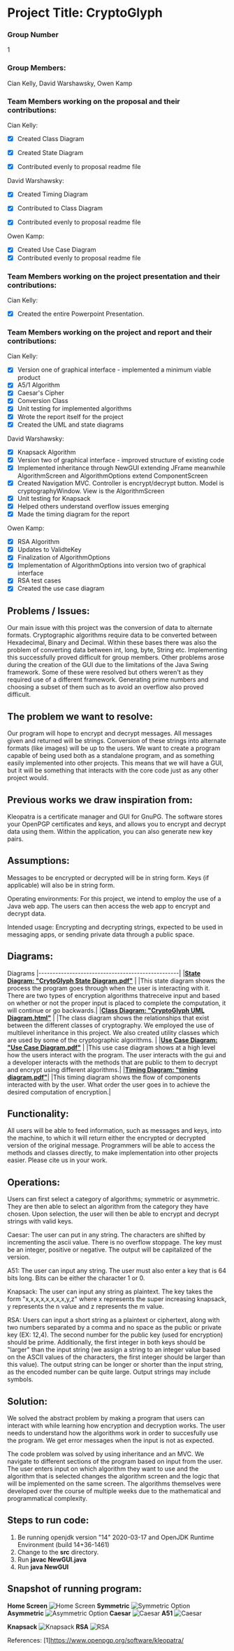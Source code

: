 # Project Title: CryptoGlyph

### Group Number
1

### Group Members: 
Cian Kelly, David Warshawsky, Owen Kamp

### Team Members working on the proposal and their contributions:
Cian Kelly:
- [x] Created Class Diagram
- [x] Created State Diagram
- [x] Contributed evenly to proposal readme file


David Warshawsky:
- [x] Created Timing Diagram
- [x] Contributed to Class Diagram
- [x] Contributed evenly to proposal readme file


Owen Kamp:
- [x] Created Use Case Diagram
- [x] Contributed evenly to proposal readme file

### Team Members working on the project presentation and their contributions:
Cian Kelly:
- [x] Created the entire Powerpoint Presentation.

### Team Members working on the project and report and their contributions:
Cian Kelly:
- [x] Version one of graphical interface - implemented a minimum viable product
- [x] A5/1 Algorithm
- [x] Caesar's Cipher
- [x] Conversion Class
- [x] Unit testing for implemented algorithms
- [x] Wrote the report itself for the project
- [x] Created the UML and state diagrams 

David Warshawsky:
- [x] Knapsack Algorithm
- [x] Version two of graphical interface - improved structure of existing code
- [x] Implemented inheritance through NewGUI extending JFrame meanwhile AlgorithmScreen and AlgorithmOptions extend ComponentScreen
- [x] Created Navigation MVC. Controller is encrypt/decrypt button. Model is cryptographyWindow. View is the AlgorithmScreen
- [x] Unit testing for Knapsack
- [x] Helped others understand overflow issues emerging
- [x] Made the timing diagram for the report

Owen Kamp:
- [x] RSA Algorithm
- [x] Updates to ValidteKey
- [x] Finalization of AlgorithmOptions
- [x] Implementation of AlgorithmOptions into version two of graphical interface
- [x] RSA test cases
- [x] Created the use case diagram

## Problems / Issues:
Our main issue with this project was the conversion of data to alternate formats. Cryptographic algorithms require data to be converted between Hexadecimal, Binary and Decimal. Within these bases there was also the problem of converting data between int, long, byte, String etc. Implementing this successfully proved difficult for group members.
Other problems arose during the creation of the GUI due to the limitations of the Java Swing framework. Some of these were resolved but others weren't as they required use of a different framework.
Generating prime numbers and choosing a subset of them such as to avoid an overflow also proved difficult. 

## The problem we want to resolve:
Our program will hope to encrypt and decrypt messages. All messages given and returned will be strings. Conversion of these strings into alternate formats (like images) will be up to the users. We want to create a program capable of being used both as a standalone program, and as something easily implemented into other projects. This means that we will have a GUI, but it will be something that interacts with the core code just as any other project would.


## Previous works we draw inspiration from:
Kleopatra is a certificate manager and GUI for GnuPG. The software stores your OpenPGP certificates and keys, and allows you to encrypt and decrypt data using them. Within the application, you can also generate new key pairs.


## Assumptions:
Messages to be encrypted or decrypted will be in string form. Keys (if applicable) will also be in string form. 
  
Operating environments: For this project, we intend to employ the use of a Java web app. The users can then access the web app to encrypt and decrypt data.
  
Intended usage: Encrypting and decrypting strings, expected to be used in messaging apps, or sending private data through a public space.

## Diagrams:

Diagrams
|--------------------------------------------------|
|[**State Diagram: "CrytoGlyph State Diagram.pdf"**](https://github.com/OwenKamp/CS151-CryptoGlyph/blob/main/diagrams/CryptoGlyph%20State%20Diagram.pdf) | 
|This state diagram shows the process the program goes through when the user is interacting with it. There are two types of encryption algorithms thatreceive input and based on whether or not the proper input is placed to complete the computation, it will continue or go backwards.|
|[**Class Diagram: "CryptoGlyph UML Diagram.html"**](https://github.com/OwenKamp/CS151-CryptoGlyph/blob/main/diagrams/UML_Diagram.PNG) |
|The class diagram shows the relationships that exist between the different classes of cryptography. We employed the use of multilevel inheritance in this project. We also created utility classes which are used by some of the cryptographic algorithms. |
|[**Use Case Diagram: "Use Case Diagram.pdf"**](https://github.com/OwenKamp/CS151-CryptoGlyph/blob/main/diagrams/Use%20Case%20Diagram.pdf)      |
|This use case diagram shows at a high level how the users interact with the program. The user interacts with the gui and a developer interacts with the methods that are public to them to decrypt and encrypt using different algorithms.|
|[**Timing Diagram: "timing diagram.pdf"**](https://github.com/OwenKamp/CS151-CryptoGlyph/blob/main/diagrams/timing_diagram.png)|
|This timing diagram shows the flow of components interacted with by the user. What order the user goes in to achieve the desired computation of encryption.|

## Functionality:
All users will be able to feed information, such as messages and keys, into the machine, to which it will return either the encrypted or decrypted version of the original message. Programmers will be able to access the methods and classes directly, to make implementation into other projects easier.
Please cite us in your work.


## Operations:
Users can first select a category of algorithms; symmetric or asymmetric. They are then able to select an algorithm from the category they have chosen. Upon selection, the user will then be able to encrypt and decrypt strings with valid keys.


Caesar:
The user can put in any string. The characters are shifted by incrementing the ascii value. There is no overflow stoppage. The key must be an integer,
positive or negative. The output will be capitalized of the version.

A51:
The user can input any string. The user must also enter a key that is 64 bits long. Bits can be either the character 1 or 0.

Knapsack:
The user can input any string as plaintext. The key takes the form "x,x,x,x,x,x,x,x,y,z" where x represents the super increasing knapsack, y represents the n value and z represents the m value.

RSA:
Users can input a short string as a plaintext or ciphertext, along with two numbers separated by a comma and no space as the public or private key (EX: 12,4). The second number for the public key (used for encryption) should be prime. Additionally, the first integer in both keys should be "larger" than the input string (we assign a string to an integer value based on the ASCII values of the characters, the first integer should be larger than this value). The output string can be longer or shorter than the input string, as the encoded number can be quite large. Output strings may include symbols.




## Solution:
We solved the abstract problem by making a program that users can interact with while learning how encryption and decryption works. The user needs to understand how the algorithms work in order to succesfully use the program. We get error messages when the input is not as expected. 

The code problem was solved by using inheritance and an MVC. We navigate to different sections of the program based on input from the user. The user enters input on which algorithm they want to use and the algorithm that is selected changes the algorithm screen and the logic that will be implemented on the same screen. The algorithms themselves were developed over the course of multiple weeks due to the mathematical and programmatical complexity.

## Steps to run code:
1. Be running openjdk version "14" 2020-03-17 and OpenJDK Runtime Environment (build 14+36-1461)
2. Change to the **src** directory.
3. Run **javac NewGUI.java**
4. Run **java NewGUI**



## Snapshot of running program:
**Home Screen**
![Home Screen](https://github.com/OwenKamp/CS151-CryptoGlyph/blob/main/src/images/Home.png?raw=true)
**Symmetric**
![Symmetric Option](https://github.com/OwenKamp/CS151-CryptoGlyph/blob/main/src/images/Symmetric.png?raw=true)
**Asymmetric**
![Asymmetric Option](https://github.com/OwenKamp/CS151-CryptoGlyph/blob/main/src/images/Asymmetric.png?raw=true)
**Caesar**
![Caesar](https://github.com/OwenKamp/CS151-CryptoGlyph/blob/main/src/images/Caesar.png?raw=true)
**A51**
![Caesar](https://github.com/OwenKamp/CS151-CryptoGlyph/blob/main/src/images/A51.png?raw=true)

**Knapsack**
![Knapsack](https://github.com/OwenKamp/CS151-CryptoGlyph/blob/main/src/images/Knapsack.png?raw=true)
**RSA**
![RSA](https://github.com/OwenKamp/CS151-CryptoGlyph/blob/main/src/images/RSA.png?raw=true)


References:
[1]https://www.openpgp.org/software/kleopatra/

